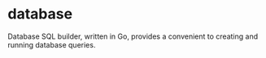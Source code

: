 # database
Database SQL builder, written in Go, provides a convenient to creating and running database queries.
